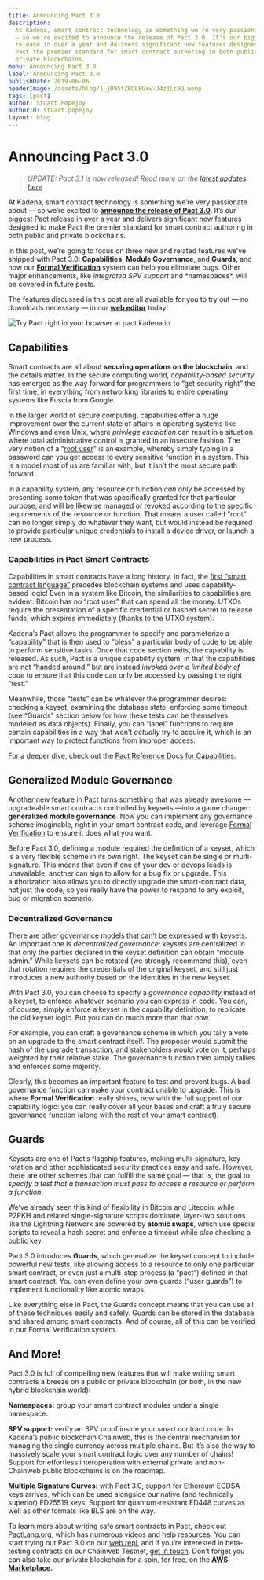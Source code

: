 ```yaml
---
title: Announcing Pact 3.0
description:
  At Kadena, smart contract technology is something we’re very passionate about
  — so we’re excited to announce the release of Pact 3.0. It’s our biggest Pact
  release in over a year and delivers significant new features designed to make
  Pact the premier standard for smart contract authoring in both public and
  private blockchains.
menu: Announcing Pact 3.0
label: Announcing Pact 3.0
publishDate: 2019-06-06
headerImage: /assets/blog/1_jD9StZRQL8Gxw-J4z1Lc9Q.webp
tags: [pact]
author: Stuart Popejoy
authorId: stuart.popejoy
layout: blog
---
```


# Announcing Pact 3.0

> _UPDATE: Pact 3.1 is now released! Read more on the
> [latest updates here](/docs/blogchain/2019/pact-3-1-is-unleashed-2019-08-22)._

At Kadena, smart contract technology is something we’re very passionate about —
so we’re excited to
**[announce the release of Pact 3.0](https://www.coindesk.com/kadena-releases-updated-smart-contract-language-for-hybrid-blockchains)**.
It’s our biggest Pact release in over a year and delivers significant new
features designed to make Pact the premier standard for smart contract authoring
in both public and private blockchains.

In this post, we’re going to focus on three new and related features we’ve
shipped with Pact 3.0: **Capabilities**, **Module Governance**, and **Guards**,
and how our
**[Formal Verification](/docs/blogchain/2018/pact-formal-verification-for-blockchain-smart-contracts-done-right-2018-05-11)**
system can help you eliminate bugs. Other major enhancements, like _integrated
SPV support_ and \*namespaces\*, will be covered in future posts.

The features discussed in this post are all available for you to try out — no
downloads necessary — in our **[web editor](http://pact.kadena.io)** today!

![Try Pact right in your browser at pact.kadena.io](/assets/blog/1_WpQQ1qagwvVuN8c0q4iw-w.webp)

## Capabilities

Smart contracts are all about **securing operations on the blockchain**, and the
details matter. In the secure computing world, _capability-based security_ has
emerged as the way forward for programmers to “get security right” the first
time, in everything from networking libraries to entire operating systems like
Fuscia from Google.

In the larger world of secure computing, capabilities offer a huge improvement
over the current state of affairs in operating systems like Windows and even
Unix, where _privilege escalation_ can result in a situation where total
administrative control is granted in an insecure fashion. The very notion of a
“[root user](http://www.linfo.org/root.html)” is an example, whereby simply
typing in a password can you get access to every sensitive function in a system.
This is a model most of us are familiar with, but it isn’t the most secure path
forward.

In a capability system, any resource or function _can only_ be accessed by
presenting some token that was specifically granted for that particular purpose,
and will be likewise managed or revoked according to the specific requirements
of the resource or function. That means a user called “root” can no longer
simply do whatever they want, but would instead be required to provide
particular unique credentials to install a device driver, or launch a new
process.

### Capabilities in Pact Smart Contracts

Capabilities in smart contracts have a long history. In fact, the
[first “smart contract language”](http://erights.org/smart-contracts/index.html)
precedes blockchain systems and uses capability-based logic! Even in a system
like Bitcoin, the similarities to capabilities are evident: Bitcoin has no “root
user” that can spend all the money. UTXOs require the presentation of a specific
credential or hashed secret to release funds, which expires immediately (thanks
to the UTXO system).

Kadena’s Pact allows the programmer to specify and parameterize a “capability”
that is then used to “bless” a particular body of code to be able to perform
sensitive tasks. Once that code section exits, the capability is released. As
such, Pact is a unique capability system, in that the capabilities are not
“handed around,” but are instead _invoked over a limited body of code_ to ensure
that this code can only be accessed by passing the right “test.”

Meanwhile, those “tests” can be whatever the programmer desires: checking a
keyset, examining the database state, enforcing some timeout (see “Guards”
section below for how these tests can be themselves modeled as data objects).
Finally, you can “label” functions to require certain capabilities in a way that
won’t _actually_ try to acquire it, which is an important way to protect
functions from improper access.

For a deeper dive, check out the
[Pact Reference Docs for Capabilities](https://pact-language.readthedocs.io/en/latest/pact-reference.html#guards-and-capabilities).

## Generalized Module Governance

Another new feature in Pact turns something that was already awesome —
upgradeable smart contracts controlled by keysets —into a game changer:
**generalized module governance**. Now you can implement any governance scheme
imaginable, right in your smart contract code, and leverage
[Formal Verification](/docs/blogchain/2018/pact-formal-verification-for-blockchain-smart-contracts-done-right-2018-05-11)
to ensure it does what you want.

Before Pact 3.0, defining a module required the definition of a keyset, which is
a very flexible scheme in its own right. The keyset can be single or
multi-signature. This means that even if one of your dev or devops leads is
unavailable, another can sign to allow for a bug fix or upgrade. This
authorization also allows you to directly upgrade the smart-contract data, not
just the code, so you really have the power to respond to any exploit, bug or
migration scenario.

### Decentralized Governance

There are other governance models that can’t be expressed with keysets. An
important one is _decentralized governance:_ keysets are centralized in that
only the parties declared in the keyset definition can obtain “module admin.”
While keysets can be rotated (we strongly recommend this), even that rotation
requires the credentials of the original keyset, and still just introduces a new
authority based on the identities in the new keyset.

With Pact 3.0, you can choose to specify a _governance capability_ instead of a
keyset, to enforce whatever scenario you can express in code. You can, of
course, simply enforce a keyset in the capability definition, to replicate the
old keyset logic. But you can do much more than that now.

For example, you can craft a governance scheme in which you tally a vote on an
upgrade to the smart contract itself. The proposer would submit the hash of the
upgrade transaction, and stakeholders would vote on it, perhaps weighted by
their relative stake. The governance function then simply tallies and enforces
some majority.

Clearly, this becomes an important feature to test and prevent bugs. A bad
governance function can make your contract unable to upgrade. This is where
**Formal Verification** really shines, now with the full support of our
capability logic: you can really cover all your bases and craft a truly secure
governance function (along with the rest of your smart contract).

## Guards

Keysets are one of Pact’s flagship features, making multi-signature, key
rotation and other sophisticated security practices easy and safe. However,
there are other schemes that can fulfill the same goal — that is, the goal to
_specify a test that a transaction must pass_ _to access a resource or perform a
function_.

We’ve already seen this kind of flexibility in Bitcoin and Litecoin: while P2PKH
and related single-signature scripts dominate, layer-two solutions like the
Lightning Network are powered by **atomic swaps**, which use special scripts to
reveal a hash secret and enforce a timeout while _also_ checking a public key.

Pact 3.0 introduces **Guards**, which generalize the keyset concept to include
powerful new tests, like allowing access to a resource to only one particular
smart contract, or even just a multi-step process (a “pact”) defined in that
smart contract. You can even define your own guards (“user guards”) to implement
functionality like atomic swaps.

Like everything else in Pact, the Guards concept means that you can use all of
these techniques easily and safely. Guards can be stored in the database and
shared among smart contracts. And of course, all of this can be verified in our
Formal Verification system.

## And More!

Pact 3.0 is full of compelling new features that will make writing smart
contracts a breeze on a public or private blockchain (or both, in the new hybrid
blockchain world):

**Namespaces:** group your smart contract modules under a single namespace.

**SPV support:** verify an SPV proof inside your smart contract code. In
Kadena’s public blockchain Chainweb, this is the central mechanism for managing
the single currency across multiple chains. But it’s also the way to massively
scale your smart contract logic over any number of chains! Support for
effortless interoperation with external private and non-Chainweb public
blockchains is on the roadmap.

**Multiple Signature Curves:** with Pact 3.0, support for Ethereum ECDSA keys
arrives, which can be used alongside our native (and technically superior)
ED25519 keys. Support for quantum-resistant ED448 curves as well as other
formats like BLS are on the way.

To learn more about writing safe smart contracts in Pact, check out
[PactLang.org](http://pactlang.org), which has numerous videos and help
resources. You can start trying out Pact 3.0 on our
[web repl](http://pact.kadena.io), and if you’re interested in beta-testing
contracts on our Chainweb Testnet, [get in touch](mailto:info@kadena.io). Don’t
forget you can also take our private blockchain for a spin, for free, on the
**[AWS Marketplace](http://kadena.io/aws).**
